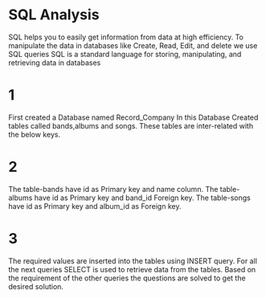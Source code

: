 # SQL Analysis
SQL helps you to easily get information from data at high efficiency. 
To manipulate the data in databases like Create, Read, Edit, and delete we use SQL queries SQL is a standard language for storing, manipulating, and retrieving data in databases

# 1
First created a Database named Record_Company In this Database Created tables called bands,albums and songs.
These tables are inter-related with the below keys.

# 2
The table-bands have id as Primary key and name column. The table-albums have id as Primary key and band_id Foreign key.
The table-songs have id as Primary key and album_id as Foreign key.

# 3
The required values are inserted into the tables using INSERT query. For all the next queries SELECT is used to retrieve data from the tables. 
Based on the requirement of the other queries the questions are solved to get the desired solution.
